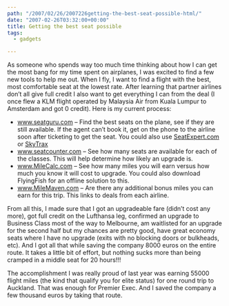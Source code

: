 ```yaml
---
path: "/2007/02/26/2007226getting-the-best-seat-possible-html/" 
date: "2007-02-26T03:32:00+00:00" 
title: Getting the best seat possible
tags:
  - gadgets

---
```

As someone who spends way too much time thinking about how I can get the most bang for my time spent on airplanes, I was excited to find a few new tools to help me out. When I fly, I want to find a flight with the best, most comfortable seat at the lowest rate. After learning that partner airlines don&rsquo;t all give full credit I also want to get everything I can from the deal (I once flew a KLM flight operated by Malaysia Air from Kuala Lumpur to Amsterdam and got 0 credit). Here is my current process:

* <a href="http://www.seatguru.com">www.seatguru.com</a> &ndash; Find the best seats on the plane, see if they are still available. If the agent can&rsquo;t book it, get on the phone to the airline soon after ticketing to get the seat. You could also use <a href="http://www.seatexpert.com/">SeatExpert.com</a> or <a href="http://www.airlinequality.com/Spcl/tip_UA.htm">SkyTrax</a>
* <a href="http://www.seatcounter.com">www.seatcounter.com</a> &ndash; See how many seats are available for each of the classes. This will help determine how likely an upgrade is.
* <a href="http://www.MileCalc.com">www.MileCalc.com</a> &ndash; See how many miles you will earn versus how much you know it will cost to upgrade. You could also download FlyingFish for an offline solution to this.
* <a href="http://www.MileMaven.com">www.MileMaven.com</a> &ndash; Are there any additional bonus miles you can earn for this trip. This links to deals from each airline.

From all this, I made sure that I got an upgradeable fare (didn&rsquo;t cost any more), got full credit on the Lufthansa leg, confirmed an upgrade to Business Class most of the way to Melbourne, am waitlisted for an upgrade for the second half but my chances are pretty good, have great economy seats where I have no upgrade (exits with no blocking doors or bulkheads, etc). And I got all that while saving the company 8000 euros on the entire route. It takes a little bit of effort, but nothing sucks more than being cramped in a middle seat for 20 hours!!!

The accomplishment I was really proud of last year was earning 55000 flight miles (the kind that qualify you for elite status) for one round trip to Auckland. That was enough for Premier Exec. And I saved the company a few thousand euros by taking that route.

